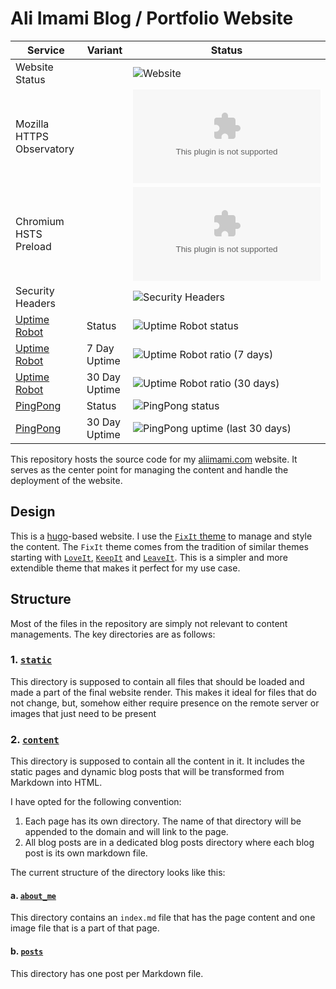 # Ali Imami Blog / Portfolio Website

| Service                                                  | Variant       | Status                                                                                                                                                                    |
| -------------------------------------------------------- | ------------- | ------------------------------------------------------------------------------------------------------------------------------------------------------------------------- |
| Website Status                                           |               | ![Website](https://img.shields.io/website?url=https%3A%2F%2Faliimami.com&up_message=Online&down_message=Offline&logo=hugo&label=Website)                                  |
| Mozilla HTTPS Observatory                                |               | ![Mozilla HTTP Observatory Grade](https://img.shields.io/mozilla-observatory/grade-score/aliimami.com?logo=mozilla&label=Observatory)                                     |
| Chromium HSTS Preload                                    |               | ![Chromium HSTS preload](https://img.shields.io/hsts/preload/aliimami.com?logo=google&logoColor=red&label=HSTS%20Preloaded)                                               |
| Security Headers                                         |               | ![Security Headers](https://img.shields.io/security-headers?url=https%3A%2F%2Faliimami.com%2F&logo=snyk&label=Security%20Headers)                                         |
| [Uptime Robot](https://stats.uptimerobot.com/ki7cmPyCwv) | Status        | ![Uptime Robot status](https://img.shields.io/uptimerobot/status/m798028932-a62986d8237832a89e0591a7?up_message=Operational&down_message=Offline&logo=hugo&label=Website) |
| [Uptime Robot](https://stats.uptimerobot.com/ki7cmPyCwv) | 7 Day Uptime  | ![Uptime Robot ratio (7 days)](<https://img.shields.io/uptimerobot/ratio/7/m798028932-a62986d8237832a89e0591a7?logo=hugo&label=Uptime%20(7d)>)                            |
| [Uptime Robot](https://stats.uptimerobot.com/ki7cmPyCwv) | 30 Day Uptime | ![Uptime Robot ratio (30 days)](<https://img.shields.io/uptimerobot/ratio/m798028932-a62986d8237832a89e0591a7?logo=hugo&label=Uptime%20(30d)>)                            |
| [PingPong](https://aliimami.pingpong.host/en/)           | Status        | ![PingPong status](https://img.shields.io/pingpong/status/sp_04218273e4d24ea6b54efd839fa4717f?logo=hugo&label=PingPong)                                                   |
| [PingPong](https://aliimami.pingpong.host/en/)           | 30 Day Uptime | ![PingPong uptime (last 30 days)](https://img.shields.io/pingpong/uptime/sp_04218273e4d24ea6b54efd839fa4717f)                                                             |

This repository hosts the source code for my [aliimami.com](https://www.aliimami.com) website. It serves as the center point for managing the content and handle the deployment of the website.

## Design

This is a [hugo](https://gohugo.io)-based website. I use the [`FixIt` theme](https://github.com/hugo-fixit/FixIt) to manage and style the content. The `FixIt` theme comes from the tradition of similar themes starting with [`LoveIt`](https://github.com/dillonzq/LoveIt), [`KeepIt`](https://github.com/Fastbyte01/KeepIt) and [`LeaveIt`](https://github.com/liuzc/LeaveIt). This is a simpler and more extendible theme that makes it perfect for my use case.

## Structure

Most of the files in the repository are simply not relevant to content managements. The key directories are as follows:

### 1. [`static`](static)

This directory is supposed to contain all files that should be loaded and made a part of the final website render. This makes it ideal for files that do not change, but, somehow either require presence on the remote server or images that just need to be present

### 2. [`content`](content)

This directory is supposed to contain all the content in it. It includes the static pages and dynamic blog posts that will be transformed from Markdown into HTML.

I have opted for the following convention:

1. Each page has its own directory. The name of that directory will be appended to the domain and will link to the page.
2. All blog posts are in a dedicated blog posts directory where each blog post is its own markdown file.

The current structure of the directory looks like this:

#### a. [`about_me`](/about_me/)

This directory contains an `index.md` file that has the page content and one image file that is a part of that page.

#### b. [`posts`](/posts/)

This directory has one post per Markdown file.
